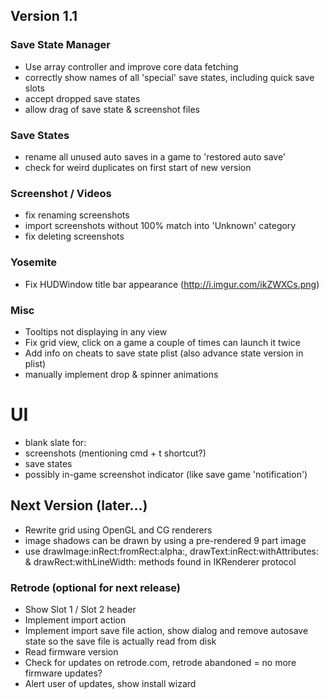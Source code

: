 ## Version 1.1

### Save State Manager
- Use array controller and improve core data fetching
- correctly show names of all 'special' save states, including quick save slots
- accept dropped save states
- allow drag of save state & screenshot files

### Save States
- rename all unused auto saves in a game to 'restored auto save'
- check for weird duplicates on first start of new version

### Screenshot / Videos
- fix renaming screenshots
- import screenshots without 100% match into 'Unknown' category
- fix deleting screenshots

### Yosemite
- Fix HUDWindow title bar appearance (http://i.imgur.com/ikZWXCs.png)

### Misc
- Tooltips not displaying in any view
- Fix grid view, click on a game a couple of times can launch it twice
- Add info on cheats to save state plist (also advance state version in plist)
 - manually implement drop & spinner animations

# UI
- blank slate for:
 - screenshots (mentioning cmd + t shortcut?)
 - save states
- possibly in-game screenshot indicator (like save game 'notification')

## Next Version (later…)
- Rewrite grid using OpenGL and CG renderers
 - image shadows can be drawn by using a pre-rendered 9 part image
 - use drawImage:inRect:fromRect:alpha:, drawText:inRect:withAttributes: & drawRect:withLineWidth: methods found in IKRenderer protocol

### Retrode (optional for next release)
- Show Slot 1 / Slot 2 header
- Implement import action
- Implement import save file action, show dialog and remove autosave state so the save file is actually read from disk
- Read firmware version
- Check for updates on retrode.com, retrode abandoned = no more firmware updates?
- Alert user of updates, show install wizard